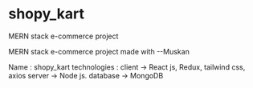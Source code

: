 # shopy_kart
MERN stack e-commerce project

MERN stack e-commerce project made with --Muskan

Name : shopy_kart
technologies : 
client -> React js, Redux, tailwind css, axios
server -> Node js.
database -> MongoDB
